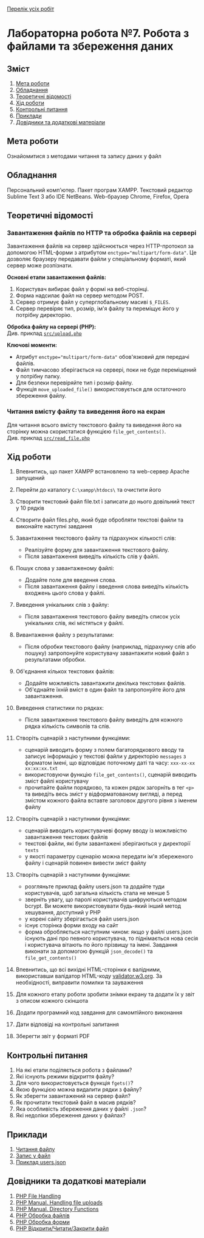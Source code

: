 [Перелік усіх робіт](README.md)

# Лабораторна робота №7. Робота з файлами та збереження даних

## Зміст

1. [Мета роботи](#мета-роботи)
2. [Обладнання](#обладнання)
3. [Теоретичні відомості](#теоретичні-відомості)
4. [Хід роботи](#хід-роботи)
5. [Контрольні питання](#контрольні-питання)
6. [Приклади](#приклади)
7. [Довідники та додаткові матеріали](#довідники-та-додаткові-матеріали)

## Мета роботи

Ознайомитися з методами читання та запису даних у файл

## Обладнання

Персональний комп'ютер. Пакет програм XAMPP. Текстовий редактор Sublime Text 3 або IDE NetBeans. Web-браузер Chrome, Firefox, Opera

## Теоретичні відомості

### Завантаження файлів по HTTP та обробка файлів на сервері

Завантаження файлів на сервер здійснюється через HTTP-протокол за допомогою HTML-форми з атрибутом `enctype="multipart/form-data"`. Це дозволяє браузеру передавати файли у спеціальному форматі, який сервер може розпізнати.

**Основні етапи завантаження файлів:**
1. Користувач вибирає файл у формі на веб-сторінці.
2. Форма надсилає файл на сервер методом POST.
3. Сервер отримує файл у суперглобальному масиві `$_FILES`.
4. Сервер перевіряє тип, розмір, ім'я файлу та переміщує його у потрібну директорію.

**Обробка файлу на сервері (PHP):**  
Див. приклад [`src/upload.php`](src/upload.php)

**Ключові моменти:**
- Атрибут `enctype="multipart/form-data"` обов'язковий для передачі файлів.
- Файл тимчасово зберігається на сервері, поки не буде переміщений у потрібну папку.
- Для безпеки перевіряйте тип і розмір файлу.
- Функція `move_uploaded_file()` використовується для остаточного збереження файлу.

### Читання вмісту файлу та виведення його на екран

Для читання всього вмісту текстового файлу та виведення його на сторінку можна скористатися функцією `file_get_contents()`.  
Див. приклад [`src/read_file.php`](src/read_file.php)

## Хід роботи
1. Впевнитись, що пакет XAMPP встановлено та web-сервер Apache запущений
2. Перейти до каталогу `C:\xampp\htdocs\` та очистити його
3. Створити текстовий файл file.txt і записати до нього довільний текст у 10 рядків
4. Створити файл files.php, який буде обробляти текстові файли та виконайте наступні завдання

5. Завантаження текстового файлу та підрахунок кількості слів:
   - Реалізуйте форму для завантаження текстового файлу.
   - Після завантаження виведіть кількість слів у файлі.

6. Пошук слова у завантаженому файлі:
   - Додайте поле для введення слова.
   - Після завантаження файлу і введення слова виведіть кількість входжень цього слова у файлі.

7. Виведення унікальних слів з файлу: 
   - Після завантаження текстового файлу виведіть список усіх унікальних слів, які містяться у файлі.

8. Вивантаження файлу з результатами:
   - Після обробки текстового файлу (наприклад, підрахунку слів або пошуку) запропонуйте користувачу завантажити новий файл з результатами обробки.

9. Об'єднання кількох текстових файлів:
   - Додайте можливість завантажити декілька текстових файлів.
   - Об'єднайте їхній вміст в один файл та запропонуйте його для завантаження.

10. Виведення статистики по рядках:
    - Після завантаження текстового файлу виведіть для кожного рядка кількість символів та слів.

11. Створіть сценарій з наступними функціями:
    + сценарій виводить форму з полем багаторядкового вводу та записує інформацію у текстові файли у директорію `messages` з форматом імені, що відповідає поточному даті та часу: `xxx-xx-xx xx:xx:xx.txt`
    + використовуючи функцію `file_get_contents()`, сценарій виводить зміст файлі користувачу
    + прочитайте файли порядково, та кожен рядок загорніть в тег `<p>` та виведіть весь зміст у відформатованому вигляді, а перед змістом кожного файла вставте заголовок другого рівня з іменем файлу
12. Створіть сценарій з наступними функціями:
    - сценарій виводить користувачеві форму вводу із можливістю завантаження текстових файлів
    - текстові файли, які були завантажені зберігаються у директорії `texts`
    - у якості параметру сценарію можна передати ім'я збереженого файлу і сценарій повинен вивести зміст файлу  
13. Створіть сценарій з наступними функціями:
    - розгляньте приклад файлу users.json та додайте туди користувачів, щоб загальна кількість стала не менше 5
    - зверніть увагу, що паролі користувачів шифруються методом bcrypt. Ви можете використовувати будь-який інший метод хешування, доступний у РНР
    - у корені сайту зберігається файл users.json
    - існує сторінка форми входу на сайт
    - форма обробляється наступним чином: якщо у файлі users.json існують дані про певного користувача, то піднімається нова сесія і користувача вітають по його прізвищу та імені. Завдання виконати за допомогою функцій `json_decode()` та `file_get_contents()`
14. Впевнитись, що всі вихідні HTML-сторінки є валідними, використавши валідатор HTML-коду [validator.w3.org](https://validator.w3.org/). За необхідності, виправити помилки та зауваження
15. Для кожного етапу роботи зробити знімки екрану та додати їх у звіт з описом кожного скіншота
16. Додати програмний код завдання для самомтійного виконання
17. Дати відповіді на контрольні запитання
18. Зберегти звіт у форматі PDF

## Контрольні питання
1. На які етапи поділяється робота з файлами?
2. Які існують режими відкриття файлу?
3. Для чого використовується функція `fgets()`?
4. Якою функцією можна видалити рядки з файлу?
5. Як зберегти завантажений на сервер файл?
6. Як прочитати текстовий файл в масив рядків?
7. Яка особливість збереження даних у файлі `.json`?
8. Які недоліки збереження даних у файлах?

## Приклади

1. [Читання файлу](src/read_1.php)
2. [Запис у файл](src/write_1.php)
3. [Приклад users.json](src/users.json)

## Довідники та додаткові матеріали

1. [PHP File Handling](https://www.w3schools.com/php/php_file.asp)
2. [PHP Manual. Handling file uploads](https://www.php.net/manual/en/features.file-upload.php)
3. [PHP Manual. Directory Functions](https://www.php.net/manual/en/ref.dir.php)
4. [PHP Обробка файлів](https://w3schoolsua.github.io/php/php_file.html#gsc.tab=0)
5. [PHP Обробка форми](https://w3schoolsua.github.io/php/php_forms.html#gsc.tab=0)
6. [PHP Відкрити/Читати/Закрити файл](https://w3schoolsua.github.io/php/php_file_open.html#gsc.tab=0)